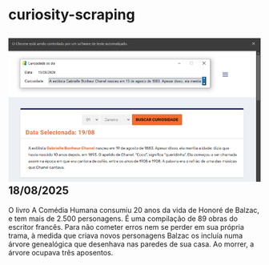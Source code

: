 # curiosity-scraping
![Budget](./execucao.png)
18/08/2025
-
O livro A Comédia Humana consumiu 20 anos da vida de Honoré de Balzac, e tem mais de 2.500 personagens. É uma compilação de 89 obras do escritor francês. Para não cometer erros nem se perder em sua própria trama, à medida que criava novos personagens Balzac os incluía numa árvore genealógica que desenhava nas paredes de sua casa. Ao morrer, a árvore ocupava três aposentos.
